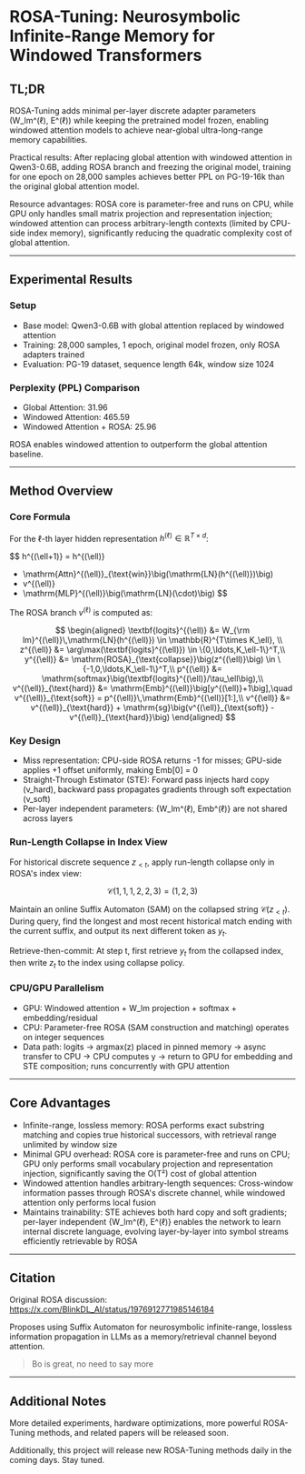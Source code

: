 # ROSA-Tuning: Neurosymbolic Infinite-Range Memory for Windowed Transformers

## TL;DR

ROSA-Tuning adds minimal per-layer discrete adapter parameters (W_lm^(ℓ), E^(ℓ)) while keeping the pretrained model frozen, enabling windowed attention models to achieve near-global ultra-long-range memory capabilities.

Practical results: After replacing global attention with windowed attention in Qwen3-0.6B, adding ROSA branch and freezing the original model, training for one epoch on 28,000 samples achieves better PPL on PG-19-16k than the original global attention model.

Resource advantages: ROSA core is parameter-free and runs on CPU, while GPU only handles small matrix projection and representation injection; windowed attention can process arbitrary-length contexts (limited by CPU-side index memory), significantly reducing the quadratic complexity cost of global attention.

---

## Experimental Results

### Setup

- Base model: Qwen3-0.6B with global attention replaced by windowed attention
- Training: 28,000 samples, 1 epoch, original model frozen, only ROSA adapters trained
- Evaluation: PG-19 dataset, sequence length 64k, window size 1024

### Perplexity (PPL) Comparison

- Global Attention: 31.96
- Windowed Attention: 465.59
- Windowed Attention + ROSA: 25.96

ROSA enables windowed attention to outperform the global attention baseline.

---

## Method Overview

### Core Formula

For the ℓ-th layer hidden representation $h^{(\ell)} \in \mathbb{R}^{T\times d}$:

$$
h^{(\ell+1)} = h^{(\ell)}
+ \mathrm{Attn}^{(\ell)}_{\text{win}}\big(\mathrm{LN}(h^{(\ell)})\big)
+ v^{(\ell)}
+ \mathrm{MLP}^{(\ell)}\big(\mathrm{LN}(\cdot)\big)
$$

The ROSA branch $v^{(\ell)}$ is computed as:

$$
\begin{aligned}
\textbf{logits}^{(\ell)} &= W_{\rm lm}^{(\ell)}\,\mathrm{LN}(h^{(\ell)}) \in \mathbb{R}^{T\times K_\ell}, \\
z^{(\ell)} &= \arg\max(\textbf{logits}^{(\ell)}) \in \{0,\ldots,K_\ell-1\}^T,\\
y^{(\ell)} &= \mathrm{ROSA}_{\text{collapse}}\big(z^{(\ell)}\big) \in \{-1,0,\ldots,K_\ell-1\}^T,\\
p^{(\ell)} &= \mathrm{softmax}\big(\textbf{logits}^{(\ell)}/\tau_\ell\big),\\
v^{(\ell)}_{\text{hard}} &= \mathrm{Emb}^{(\ell)}\big[y^{(\ell)}+1\big],\quad
v^{(\ell)}_{\text{soft}} = p^{(\ell)}\,\mathrm{Emb}^{(\ell)}[1:],\\
v^{(\ell)} &= v^{(\ell)}_{\text{hard}} + \mathrm{sg}\big(v^{(\ell)}_{\text{soft}} - v^{(\ell)}_{\text{hard}}\big)
\end{aligned}
$$

### Key Design

- Miss representation: CPU-side ROSA returns -1 for misses; GPU-side applies +1 offset uniformly, making Emb[0] = 0
- Straight-Through Estimator (STE): Forward pass injects hard copy (v_hard), backward pass propagates gradients through soft expectation (v_soft)
- Per-layer independent parameters: {W_lm^(ℓ), Emb^(ℓ)} are not shared across layers

### Run-Length Collapse in Index View

For historical discrete sequence $z_{<t}$, apply run-length collapse only in ROSA's index view:

$$\mathcal{C}(1,1,1,2,2,3) = (1,2,3)$$

Maintain an online Suffix Automaton (SAM) on the collapsed string $\mathcal{C}(z_{<t})$. During query, find the longest and most recent historical match ending with the current suffix, and output its next different token as $y_t$.

Retrieve-then-commit: At step t, first retrieve $y_t$ from the collapsed index, then write $z_t$ to the index using collapse policy.

### CPU/GPU Parallelism

- GPU: Windowed attention + W_lm projection + softmax + embedding/residual
- CPU: Parameter-free ROSA (SAM construction and matching) operates on integer sequences
- Data path: logits → argmax(z) placed in pinned memory → async transfer to CPU → CPU computes y → return to GPU for embedding and STE composition; runs concurrently with GPU attention

---

## Core Advantages

- Infinite-range, lossless memory: ROSA performs exact substring matching and copies true historical successors, with retrieval range unlimited by window size
- Minimal GPU overhead: ROSA core is parameter-free and runs on CPU; GPU only performs small vocabulary projection and representation injection, significantly saving the O(T²) cost of global attention
- Windowed attention handles arbitrary-length sequences: Cross-window information passes through ROSA's discrete channel, while windowed attention only performs local fusion
- Maintains trainability: STE achieves both hard copy and soft gradients; per-layer independent {W_lm^(ℓ), E^(ℓ)} enables the network to learn internal discrete language, evolving layer-by-layer into symbol streams efficiently retrievable by ROSA

---

## Citation

Original ROSA discussion: https://x.com/BlinkDL_AI/status/1976912771985146184

Proposes using Suffix Automaton for neurosymbolic infinite-range, lossless information propagation in LLMs as a memory/retrieval channel beyond attention.

> Bo is great, no need to say more

---

## Additional Notes

More detailed experiments, hardware optimizations, more powerful ROSA-Tuning methods, and related papers will be released soon.

Additionally, this project will release new ROSA-Tuning methods daily in the coming days. Stay tuned.
